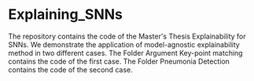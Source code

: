 # Explaining_SNNs

The repository contains the code of the Master's Thesis Explainability for SNNs. 
We demonstrate the application of model-agnostic explainability method in two different cases. 
The Folder Argument Key-point matching contains the code of the first case. 
The Folder Pneumonia Detection contains the code of the second case. 
